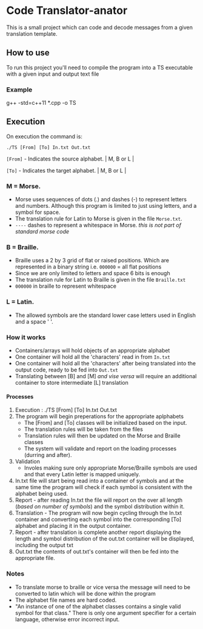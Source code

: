 # Code Translator-anator

This is a small project which can code and decode messages from a given translation template.

## How to use
To run this project you'll need to compile the program into a TS executable with a given input and output text file

### Example 
g++ -std=c++11 *.cpp -o TS

## Execution
On execution the command is:

`./TS [From] [To] In.txt Out.txt`

`[From]` - Indicates the source alphabet. | M, B or L |
 
`[To]` - Indicates the target alphabet. | M, B or L |

### M = Morse.
 - Morse uses sequences of dots (.) and dashes (-) to represent letters and numbers. Although this program is limited to just using letters, and a symbol for space. 
 - The translation rule for Latin to Morse is given in the file `Morse.txt`.
 - `----` dashes to represent a whitespace in Morse. *this is not part of standard morse code*

### B = Braille.
- Braille uses a 2 by 3 grid of flat or raised positions. Which are represented in a binary string i.e. `000000` = all flat positions
- Since we are only limited to letters and space 6 bits is enough
- The translation rule for Latin to Braille is given in the file `Braille.txt`
- `000000` in braille to represent whitespace

### L = Latin.
- The allowed symbols are the standard lower case letters used in English and a space ' '.

### How it works

- Containers/arrays will hold objects of an appropriate alphabet
- One container will hold all the 'characters' read in from `In.txt`
- One container will hold all the 'characters' after being translated into the output code, ready to be fed into `Out.txt`
- Translating between [B] and [M] *and vise versa* will require an additional container to store intermediate [L] translation

#### Processes
1. Execution : ./TS [From] [To] In.txt Out.txt
2. The program will begin preperations for the appropriate aplphabets
   - The [From] and [To] classes will be initialized based on the input.
   - The translation rules will be taken from the files
   - Translation rules will then be updated on the Morse and Braille classes
   - The system will validate and report on the loading processes (durring and after).
3. Validation 
   - Involes making sure only appropriate Morse/Braille symbols are used and that every Latin letter is mapped uniquely.
4. In.txt file will start being read into a container of symbols and at the same time the program will check if each symbol is consistent with the alphabet being used.
5. Report - after reading In.txt the file will report on the over all length (*based on number of symbols*) and the symbol distribution within it.
6. Translation - The program will now begin cycling through the In.txt container and converting each symbol into the corresponding [To] alphabet and placing it in the output container.
7. Report - after translation is complete another report displaying the length and symbol distribution of the out.txt container will be displayed, including the output txt
8. Out.txt the contents of out.txt's container will then be fed into the appropriate file.

### Notes

- To translate morse to braille or vice versa the message will need to be converted to latin which will be done within the program
- The alphabet file names are hard coded.
- "An instance of one of the alphabet classes contains a single valid symbol for that class." There is only one argument specifier for a certain language, otherwise error incorrect input.